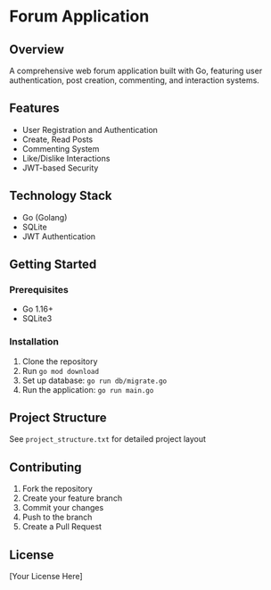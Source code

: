 # Forum Application

## Overview
A comprehensive web forum application built with Go, featuring user authentication, post creation, commenting, and interaction systems.

## Features
- User Registration and Authentication
- Create, Read Posts
- Commenting System
- Like/Dislike Interactions
- JWT-based Security

## Technology Stack
- Go (Golang)
- SQLite
- JWT Authentication

## Getting Started

### Prerequisites
- Go 1.16+
- SQLite3

### Installation
1. Clone the repository
2. Run `go mod download`
3. Set up database: `go run db/migrate.go`
4. Run the application: `go run main.go`

## Project Structure
See `project_structure.txt` for detailed project layout

## Contributing
1. Fork the repository
2. Create your feature branch
3. Commit your changes
4. Push to the branch
5. Create a Pull Request

## License
[Your License Here]